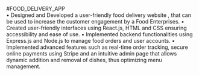#FOOD_DELIVERY_APP
<br/>
• Designed and Developed a user-friendly food delivery website , that can be used to increase the customer
engagement by a Food Enterprises.
• Created user-friendly interfaces using React.js, HTML and CSS ensuring accessibility and ease of use.
• Implemented backend functionalities using Express.js and Node.js to manage food orders and user accounts.
• Implemented advanced features such as real-time order tracking, secure online payments using Stripe and an
intuitive admin page that allows dynamic addition and removal of dishes, thus optimizing menu management.
